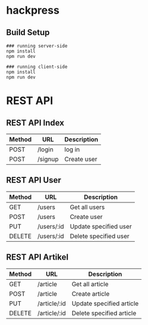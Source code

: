 # hackpress


## Build Setup
```
### running server-side
npm install
npm run dev

### running client-side
npm install
npm run dev
```
# REST API

## REST API Index

| Method | URL      | Description                    |
|--------|----------|--------------------------------|
| POST   | /login   | log in                         |
| POST   | /signup  | Create user                    |

## REST API User

| Method | URL             | Description                 |
|--------|-----------------|-----------------------------|
| GET    | /users          | Get all users               |
| POST   | /users          | Create user                 |
| PUT    | /users/:id      | Update specified user       |
| DELETE | /users/:id      | Delete specified user       |


## REST API Artikel

| Method | URL             | Description                 |
|--------|-----------------|-----------------------------|
| GET    | /article        | Get all article               |
| POST   | /article        | Create article                 |
| PUT    | /article/:id    | Update specified article       |
| DELETE | /article/:id    | Delete specified article       |
